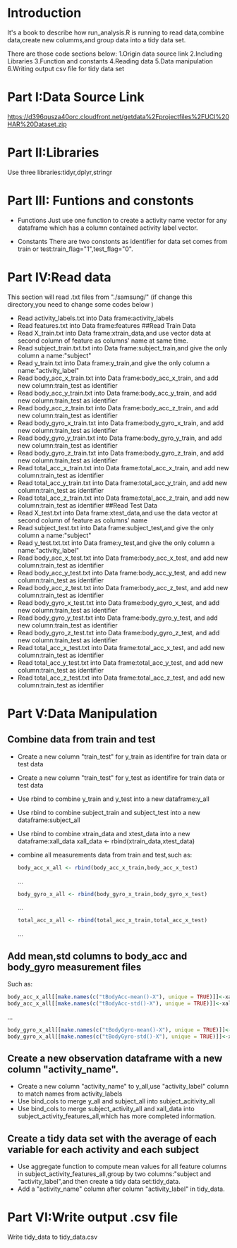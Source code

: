 Introduction
============

It's a book to describe how run\_analysis.R is running to read data,combine data,create new columms,and group data into a tidy data set.

There are those code sections below: 1.Origin data source link 2.Including Libraries 3.Function and constants 4.Reading data 5.Data manipulation 6.Writing output csv file for tidy data set

Part I:Data Source Link
=======================

<https://d396qusza40orc.cloudfront.net/getdata%2Fprojectfiles%2FUCI%20HAR%20Dataset.zip>

Part II:Libraries
=================

Use three libraries:tidyr,dplyr,stringr

Part III: Funtions and constonts
================================

-   Functions Just use one function to create a activity name vector for any dataframe which has a column contained activity label vector.

-   Constants There are two constonts as identifier for data set comes from train or test:train\_flag="1",test\_flag="0".

Part IV:Read data
=================

This section will read .txt files from "./samsung/" (if change this directory,you need to change some codes below )

-   Read activity\_labels.txt into Data frame:activity\_labels
-   Read features.txt into Data frame:features \#\#Read Train Data
-   Read X\_train.txt into Data frame:xtrain\_data,and use vector data at second column of feature as columns' name at same time.
-   Read subject\_train.txt.txt into Data frame:subject\_train,and give the only column a name:"subject"
-   Read y\_train.txt into Data frame:y\_train,and give the only column a name:"activity\_label"
-   Read body\_acc\_x\_train.txt into Data frame:body\_acc\_x\_train, and add new column:train\_test as identifier
-   Read body\_acc\_y\_train.txt into Data frame:body\_acc\_y\_train, and add new column:train\_test as identifier
-   Read body\_acc\_z\_train.txt into Data frame:body\_acc\_z\_train, and add new column:train\_test as identifier
-   Read body\_gyro\_x\_train.txt into Data frame:body\_gyro\_x\_train, and add new column:train\_test as identifier
-   Read body\_gyro\_y\_train.txt into Data frame:body\_gyro\_y\_train, and add new column:train\_test as identifier
-   Read body\_gyro\_z\_train.txt into Data frame:body\_gyro\_z\_train, and add new column:train\_test as identifier
-   Read total\_acc\_x\_train.txt into Data frame:total\_acc\_x\_train, and add new column:train\_test as identifier
-   Read total\_acc\_y\_train.txt into Data frame:total\_acc\_y\_train, and add new column:train\_test as identifier
-   Read total\_acc\_z\_train.txt into Data frame:total\_acc\_z\_train, and add new column:train\_test as identifier \#\#Read Test Data
-   Read X\_test.txt into Data frame:xtest\_data,and use the data vector at second column of feature as columns' name
-   Read subject\_test.txt into Data frame:subject\_test,and give the only column a name:"subject"
-   Read y\_test.txt.txt into Data frame:y\_test,and give the only column a name:"activity\_label"
-   Read body\_acc\_x\_test.txt into Data frame:body\_acc\_x\_test, and add new column:train\_test as identifier
-   Read body\_acc\_y\_test.txt into Data frame:body\_acc\_y\_test, and add new column:train\_test as identifier
-   Read body\_acc\_z\_test.txt into Data frame:body\_acc\_z\_test, and add new column:train\_test as identifier
-   Read body\_gyro\_x\_test.txt into Data frame:body\_gyro\_x\_test, and add new column:train\_test as identifier
-   Read body\_gyro\_y\_test.txt into Data frame:body\_gyro\_y\_test, and add new column:train\_test as identifier
-   Read body\_gyro\_z\_test.txt into Data frame:body\_gyro\_z\_test, and add new column:train\_test as identifier
-   Read total\_acc\_x\_test.txt into Data frame:total\_acc\_x\_test, and add new column:train\_test as identifier
-   Read total\_acc\_y\_test.txt into Data frame:total\_acc\_y\_test, and add new column:train\_test as identifier
-   Read total\_acc\_z\_test.txt into Data frame:total\_acc\_z\_test, and add new column:train\_test as identifier

Part V:Data Manipulation
========================

Combine data from train and test
--------------------------------

-   Create a new column "train\_test" for y\_train as identifire for train data or test data
-   Create a new column "train\_test" for y\_test as identifire for train data or test data
-   Use rbind to combine y\_train and y\_test into a new dataframe:y\_all

-   Use rbind to combine subject\_train and subject\_test into a new dataframe:subject\_all

-   Use rbind to combine xtrain\_data and xtest\_data into a new dataframe:xall\_data xall\_data &lt;- rbind(xtrain\_data,xtest\_data)

-   combine all measurements data from train and test,such as:

    ``` r
    body_acc_x_all <- rbind(body_acc_x_train,body_acc_x_test)
    ```

    ...

    ``` r
    body_gyro_x_all <- rbind(body_gyro_x_train,body_gyro_x_test)
    ```

    ...

    ``` r
    total_acc_x_all <- rbind(total_acc_x_train,total_acc_x_test)
    ```

    ...

Add mean,std columns to body\_acc and body\_gyro measurement files
------------------------------------------------------------------

Such as:

``` r
body_acc_x_all[[make.names(c("tBodyAcc-mean()-X"), unique = TRUE)]]<-xall_data$tBodyAcc.mean...X
body_acc_x_all[[make.names(c("tBodyAcc-std()-X"), unique = TRUE)]]<-xall_data$tBodyAcc.std...X
```

...

``` r
body_gyro_x_all[[make.names(c("tBodyGyro-mean()-X"), unique = TRUE)]]<-xall_data$tBodyGyro.mean...X
body_gyro_x_all[[make.names(c("tBodyGyro-std()-X"), unique = TRUE)]]<-xall_data$tBodyGyro.std...X
```

Create a new observation dataframe with a new column "activity\_name".
----------------------------------------------------------------------

-   Create a new column "activity\_name" to y\_all,use "activity\_label" column to match names from activity\_labels
-   Use bind\_cols to merge y\_all and subject\_all into subject\_acitivity\_all
-   Use bind\_cols to merge subject\_activity\_all and xall\_data into subject\_activity\_features\_all,which has more completed information.

Create a tidy data set with the average of each variable for each activity and each subject
-------------------------------------------------------------------------------------------

-   Use aggregate function to compute mean values for all feature columns in subject\_activity\_features\_all,group by two columns:"subject and "activity\_label",and then create a tidy data set:tidy\_data.
-   Add a "activity\_name" column after column "activity\_label" in tidy\_data.

Part VI:Write output .csv file
==============================

Write tidy\_data to tidy\_data.csv

